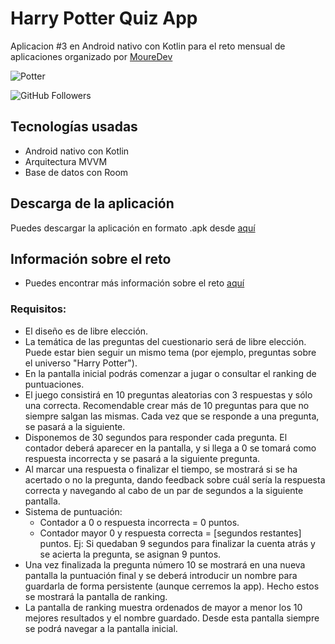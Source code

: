 # Harry Potter Quiz App
Aplicacion #3 en Android nativo con Kotlin para el reto mensual de aplicaciones organizado por [MoureDev](https://github.com/mouredev)

![Potter](https://raw.githubusercontent.com/davidthar/QuizApp/master/github_banner.png)

![GitHub Followers](https://img.shields.io/github/followers/davidthar?style=social)

## Tecnologías usadas
* Android nativo con Kotlin
* Arquitectura MVVM
* Base de datos con Room

## Descarga de la aplicación
Puedes descargar la aplicación en formato .apk desde [aquí](https://github.com/davidthar/QuizApp/raw/master/app/release/quizapp_davidthar.apk)

## Información sobre el reto
* Puedes encontrar más información sobre el reto [aquí](https://github.com/mouredev/Monthly-App-Challenge-2022)

### Requisitos:

* El diseño es de libre elección.
* La temática de las preguntas del cuestionario será de libre elección. Puede estar bien seguir un mismo tema (por ejemplo, preguntas sobre el universo "Harry Potter").
* En la pantalla inicial podrás comenzar a jugar o consultar el ranking de puntuaciones.
* El juego consistirá en 10 preguntas aleatorias con 3 respuestas y sólo una correcta. Recomendable crear más de 10 preguntas para que no siempre salgan las mismas. Cada vez que se responde a una pregunta, se pasará a la siguiente.
* Disponemos de 30 segundos para responder cada pregunta. El contador deberá aparecer en la pantalla, y si llega a 0 se tomará como respuesta incorrecta y se pasará a la siguiente pregunta.
* Al marcar una respuesta o finalizar el tiempo, se mostrará si se ha acertado o no la pregunta, dando feedback sobre cuál sería la respuesta correcta y navegando al cabo de un par de segundos a la siguiente pantalla.
* Sistema de puntuación:
	* Contador a 0 o respuesta incorrecta = 0 puntos.
	* Contador mayor 0 y respuesta correcta = [segundos restantes] puntos. Ej: Si quedaban 9 segundos para finalizar la cuenta atrás y se acierta la pregunta, se asignan 9 puntos.
* Una vez finalizada la pregunta número 10 se mostrará en una nueva pantalla la puntuación final y se deberá introducir un nombre para guardarla de forma persistente (aunque cerremos la app). Hecho estos se mostrará la pantalla de ranking.
* La pantalla de ranking muestra ordenados de mayor a menor los 10 mejores resultados y el nombre guardado. Desde esta pantalla siempre se podrá navegar a la pantalla inicial.

